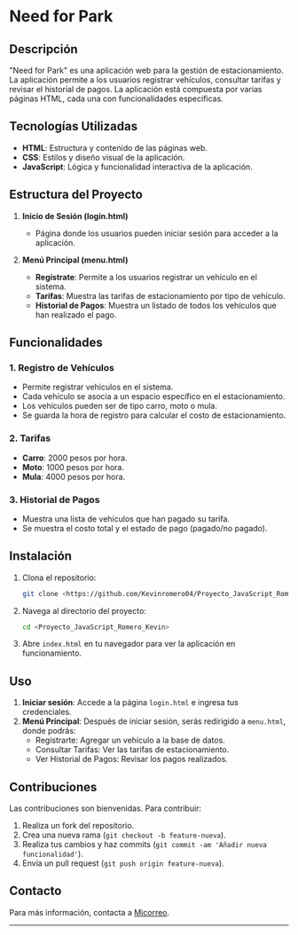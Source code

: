 
# Need for Park

## Descripción

"Need for Park" es una aplicación web para la gestión de estacionamiento. La aplicación permite a los usuarios registrar vehículos, consultar tarifas y revisar el historial de pagos. La aplicación está compuesta por varias páginas HTML, cada una con funcionalidades específicas.

## Tecnologías Utilizadas

- **HTML**: Estructura y contenido de las páginas web.
- **CSS**: Estilos y diseño visual de la aplicación.
- **JavaScript**: Lógica y funcionalidad interactiva de la aplicación.

## Estructura del Proyecto

1. **Inicio de Sesión (login.html)**
   - Página donde los usuarios pueden iniciar sesión para acceder a la aplicación.

2. **Menú Principal (menu.html)**
   - **Regístrate**: Permite a los usuarios registrar un vehículo en el sistema.
   - **Tarifas**: Muestra las tarifas de estacionamiento por tipo de vehículo.
   - **Historial de Pagos**: Muestra un listado de todos los vehículos que han realizado el pago.

## Funcionalidades

### 1. Registro de Vehículos
- Permite registrar vehículos en el sistema.
- Cada vehículo se asocia a un espacio específico en el estacionamiento.
- Los vehículos pueden ser de tipo carro, moto o mula.
- Se guarda la hora de registro para calcular el costo de estacionamiento.

### 2. Tarifas
- **Carro**: 2000 pesos por hora.
- **Moto**: 1000 pesos por hora.
- **Mula**: 4000 pesos por hora.

### 3. Historial de Pagos
- Muestra una lista de vehículos que han pagado su tarifa.
- Se muestra el costo total y el estado de pago (pagado/no pagado).

## Instalación

1. Clona el repositorio:

   ```bash
   git clone <https://github.com/Kevinromero04/Proyecto_JavaScript_Romero_Kevin.git>
   ```

2. Navega al directorio del proyecto:

   ```bash
   cd <Proyecto_JavaScript_Romero_Kevin>
   ```

3. Abre `index.html` en tu navegador para ver la aplicación en funcionamiento.

## Uso

1. **Iniciar sesión**: Accede a la página `login.html` e ingresa tus credenciales.
2. **Menú Principal**: Después de iniciar sesión, serás redirigido a `menu.html`, donde podrás:
   - Registrarte: Agregar un vehículo a la base de datos.
   - Consultar Tarifas: Ver las tarifas de estacionamiento.
   - Ver Historial de Pagos: Revisar los pagos realizados.

## Contribuciones

Las contribuciones son bienvenidas. Para contribuir:

1. Realiza un fork del repositorio.
2. Crea una nueva rama (`git checkout -b feature-nueva`).
3. Realiza tus cambios y haz commits (`git commit -am 'Añadir nueva funcionalidad'`).
4. Envía un pull request (`git push origin feature-nueva`).

## Contacto

Para más información, contacta a [Micorreo](kevinromerorincon7@gmail.com).

---


